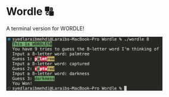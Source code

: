 # Wordle 🔠
 A terminal version for WORDLE!
 
<img src="terminal.png" alt="IMG" width="420" height="145">
